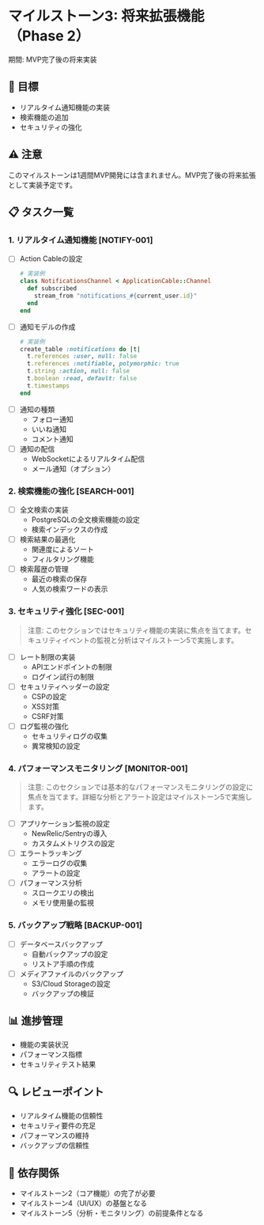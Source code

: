 # マイルストーン3: 将来拡張機能（Phase 2）
期間: MVP完了後の将来実装

## 🎯 目標
- リアルタイム通知機能の実装
- 検索機能の追加
- セキュリティの強化

## ⚠️ 注意
このマイルストーンは1週間MVP開発には含まれません。MVP完了後の将来拡張として実装予定です。

## 📋 タスク一覧

### 1. リアルタイム通知機能 [NOTIFY-001]
- [ ] Action Cableの設定
    ```ruby
    # 実装例
    class NotificationsChannel < ApplicationCable::Channel
      def subscribed
        stream_from "notifications_#{current_user.id}"
      end
    end
    ```
- [ ] 通知モデルの作成
    ```ruby
    # 実装例
    create_table :notifications do |t|
      t.references :user, null: false
      t.references :notifiable, polymorphic: true
      t.string :action, null: false
      t.boolean :read, default: false
      t.timestamps
    end
    ```
- [ ] 通知の種類
    - フォロー通知
    - いいね通知
    - コメント通知
- [ ] 通知の配信
    - WebSocketによるリアルタイム配信
    - メール通知（オプション）

### 2. 検索機能の強化 [SEARCH-001]
- [ ] 全文検索の実装
    - PostgreSQLの全文検索機能の設定
    - 検索インデックスの作成
- [ ] 検索結果の最適化
    - 関連度によるソート
    - フィルタリング機能
- [ ] 検索履歴の管理
    - 最近の検索の保存
    - 人気の検索ワードの表示

### 3. セキュリティ強化 [SEC-001]
> 注意: このセクションではセキュリティ機能の実装に焦点を当てます。セキュリティイベントの監視と分析はマイルストーン5で実施します。
- [ ] レート制限の実装
    - APIエンドポイントの制限
    - ログイン試行の制限
- [ ] セキュリティヘッダーの設定
    - CSPの設定
    - XSS対策
    - CSRF対策
- [ ] ログ監視の強化
    - セキュリティログの収集
    - 異常検知の設定

### 4. パフォーマンスモニタリング [MONITOR-001]
> 注意: このセクションでは基本的なパフォーマンスモニタリングの設定に焦点を当てます。詳細な分析とアラート設定はマイルストーン5で実施します。
- [ ] アプリケーション監視の設定
    - NewRelic/Sentryの導入
    - カスタムメトリクスの設定
- [ ] エラートラッキング
    - エラーログの収集
    - アラートの設定
- [ ] パフォーマンス分析
    - スロークエリの検出
    - メモリ使用量の監視

### 5. バックアップ戦略 [BACKUP-001]
- [ ] データベースバックアップ
    - 自動バックアップの設定
    - リストア手順の作成
- [ ] メディアファイルのバックアップ
    - S3/Cloud Storageの設定
    - バックアップの検証

## 📊 進捗管理
- 機能の実装状況
- パフォーマンス指標
- セキュリティテスト結果

## 🔍 レビューポイント
- リアルタイム機能の信頼性
- セキュリティ要件の充足
- パフォーマンスの維持
- バックアップの信頼性

## 🔄 依存関係
- マイルストーン2（コア機能）の完了が必要
- マイルストーン4（UI/UX）の基盤となる
- マイルストーン5（分析・モニタリング）の前提条件となる 